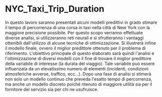 # NYC_Taxi_Trip_Duration
In questo lavoro saranno presentati alcuni modelli predittivi in grado stimare il tempo di percorrenza di una corsa in taxi nella città di New York con la maggiore precisione possibile. Per questo scopo verranno effettuate diverse analisi, si utilizzeranno reti neurali e si sfrutteranno i vantaggi ottenibili dall'utilizzo di alcune tecniche di ottimizzazione. Si illustrerà infine il modello finale, ovvero il miglior predittore ottenuto per il problema di riferimento. L'obiettivo principale di questo elaborato sarà quindi l'analisi e l'ottimizzazione di diversi modelli con il fine di trovare il miglior predittore della variabile di interesse (la durata del viaggio). Tale variabile può essere influenzata da un elevatissimo numero di elementi (incidenti, condizioni atmosferiche avverse, traffico, ecc...). Dopo una fase di analisi si stimerà non solo un modello continuo che preveda l'esatto tempo di percorrenza, ma anche un modello discreto poiché ritenuto di maggiore utilità sia per il fornitore del servizio sia per chi ne usufruisce.
